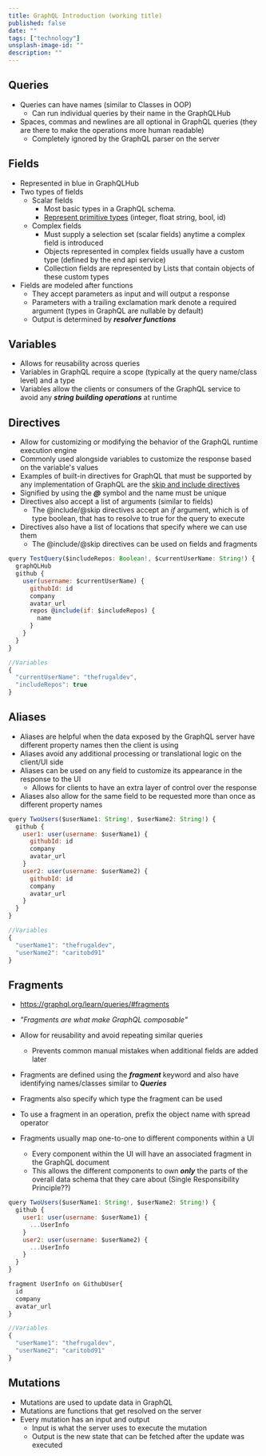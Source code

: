 ```yaml
---
title: GraphQL Introduction (working title)
published: false
date: ""
tags: ["technology"]
unsplash-image-id: ""
description: ""
---
```


## Queries

- Queries can have names (similar to Classes in OOP)
  - Can run individual queries by their name in the GraphQLHub
- Spaces, commas and newlines are all optional in GraphQL queries (they are there to make the operations more human readable)
  - Completely ignored by the GraphQL parser on the server

## Fields

- Represented in blue in GraphQLHub
- Two types of fields
  - Scalar fields
    - Most basic types in a GraphQL schema.
    - [Represent primitive types](https://graphql.org/learn/schema/#scalar-types) (integer, float string, bool, id)
  - Complex fields
    - Must supply a selection set (scalar fields) anytime a complex field is introduced
    - Objects represented in complex fields usually have a custom type (defined by the end api service)
    - Collection fields are represented by Lists that contain objects of these custom types
- Fields are modeled after functions
  - They accept parameters as input and will output a response
  - Parameters with a trailing exclamation mark denote a required argument (types in GraphQL are nullable by default)
  - Output is determined by **_resolver functions_**

## Variables

- Allows for reusability across queries
- Variables in GraphQL require a scope (typically at the query name/class level) and a type
- Variables allow the clients or consumers of the GraphQL service to avoid any **_string building operations_** at runtime

## Directives

- Allow for customizing or modifying the behavior of the GraphQL runtime execution engine
- Commonly used alongside variables to customize the response based on the variable's values
- Examples of built-in directives for GraphQL that must be supported by any implementation of GraphQL are the [skip and include directives](https://graphql.org/learn/queries/#directives)
- Signified by using the **_@_** symbol and the name must be unique
- Directives also accept a list of arguments (similar to fields)
  - The @include/@skip directives accept an _if_ argument, which is of type boolean, that has to resolve to true for the query to execute
- Directives also have a list of locations that specify where we can use them
  - The @include/@skip directives can be used on fields and fragments

```javascript
query TestQuery($includeRepos: Boolean!, $currentUserName: String!) {
  graphQLHub
  github {
    user(username: $currentUserName) {
      githubId: id
      company
      avatar_url
      repos @include(if: $includeRepos) {
        name
      }
    }
  }
}

//Variables
{
  "currentUserName": "thefrugaldev",
  "includeRepos": true
}
```

## Aliases

- Aliases are helpful when the data exposed by the GraphQL server have different property names then the client is using
- Aliases avoid any additional processing or translational logic on the client/UI side
- Aliases can be used on any field to customize its appearance in the response to the UI
  - Allows for clients to have an extra layer of control over the response
- Aliases also allow for the same field to be requested more than once as different property names

```javascript
query TwoUsers($userName1: String!, $userName2: String!) {
  github {
    user1: user(username: $userName1) {
      githubId: id
      company
      avatar_url
    }
    user2: user(username: $userName2) {
      githubId: id
      company
      avatar_url
    }
  }
}

//Variables
{
  "userName1": "thefrugaldev",
  "userName2": "caritobd91"
}
```

## Fragments

- https://graphql.org/learn/queries/#fragments
- _"Fragments are what make GraphQL composable"_
- Allow for reusability and avoid repeating similar queries
  - Prevents common manual mistakes when additional fields are added later
- Fragments are defined using the **_fragment_** keyword and also have identifying names/classes similar to **_Queries_**
- Fragments also specify which type the fragment can be used
- To use a fragment in an operation, prefix the object name with spread operator
- Fragments usually map one-to-one to different components within a UI

  - Every component within the UI will have an associated fragment in the GraphQL document
  - This allows the different components to own **_only_** the parts of the overall data schema that they care about (Single Responsibility Principle??)

```javascript
query TwoUsers($userName1: String!, $userName2: String!) {
  github {
    user1: user(username: $userName1) {
      ...UserInfo
    }
    user2: user(username: $userName2) {
      ...UserInfo
    }
  }
}

fragment UserInfo on GithubUser{
  id
  company
  avatar_url
}

//Variables
{
  "userName1": "thefrugaldev",
  "userName2": "caritobd91"
}
```

## Mutations

- Mutations are used to update data in GraphQL
- Mutations are functions that get resolved on the server
- Every mutation has an input and output
  - Input is what the server uses to execute the mutation
  - Output is the new state that can be fetched after the update was executed
